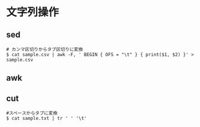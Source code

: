 # 文字列操作

## sed
```
# カンマ区切りからタブ区切りに変換
$ cat sample.csv | awk -F, ' BEGIN { OFS = "\t" } { print($1, $2) }' > sample.csv
```

## awk

## cut
```
#スペースからタブに変換
$ cat sample.txt | tr ' ' '\t'
```
